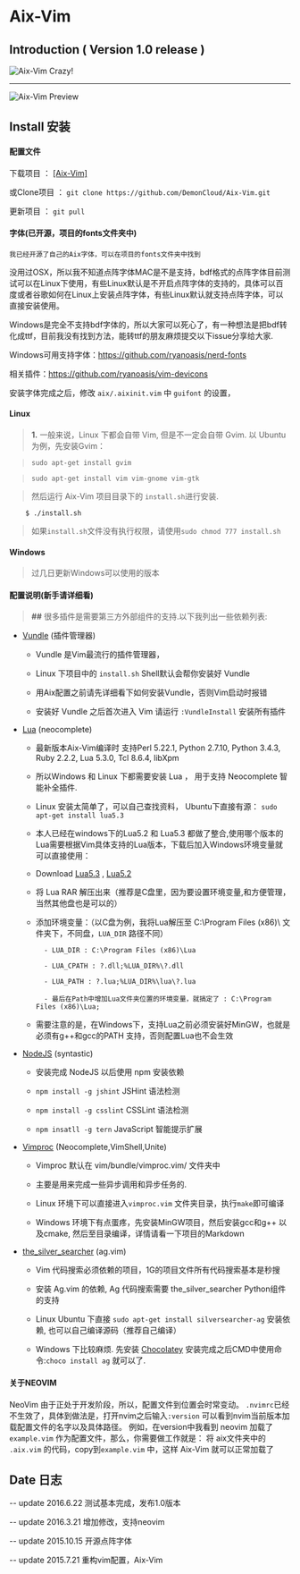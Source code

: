 # Aix-Vim 

## Introduction ( Version 1.0 release )

<img src="http://7j1zwt.com1.z0.glb.clouddn.com/Screenshot%20from%202016-06-22%2010-32-50.png" alt="Aix-Vim Crazy!"/>
<hr>
<img src="http://7j1zwt.com1.z0.glb.clouddn.com/Screenshot%20from%202016-06-22%2010-37-02.png" alt="Aix-Vim Preview">


## Install 安装

#### 配置文件

下载项目 ： [[Aix-Vim]](https://github.com/DemonCloud/Aix-Vim/archive/master.zip)

或Clone项目 ： ``git clone https://github.com/DemonCloud/Aix-Vim.git``

更新项目 ： ``git pull``

#### 字体(已开源，项目的fonts文件夹中)

``我已经开源了自己的Aix字体，可以在项目的fonts文件夹中找到``

没用过OSX，所以我不知道点阵字体MAC是不是支持，bdf格式的点阵字体目前测试可以在Linux下使用，有些Linux默认是不开启点阵字体的支持的，具体可以百度或者谷歌如何在Linux上安装点阵字体，有些Linux默认就支持点阵字体，可以直接安装使用。

Windows是完全不支持bdf字体的，所以大家可以死心了，有一种想法是把bdf转化成ttf，目前我没有找到方法，能转ttf的朋友麻烦提交以下issue分享给大家.

Windows可用支持字体：https://github.com/ryanoasis/nerd-fonts

相关插件：https://github.com/ryanoasis/vim-devicons

安装字体完成之后，修改 ``aix/.aixinit.vim`` 中 ``guifont`` 的设置，

#### Linux

> **1.** 一般来说，Linux 下都会自带 Vim, 但是不一定会自带 Gvim. 以 Ubuntu 为例，先安装Gvim：

> ``sudo apt-get install gvim``

>	``sudo apt-get install vim vim-gnome vim-gtk``

> 然后运行  Aix-Vim  项目目录下的 ``install.sh``进行安装.

```Shell
 	$ ./install.sh
```

> 如果``install.sh``文件没有执行权限，请使用``sudo chmod 777 install.sh``


#### Windows

> 过几日更新Windows可以使用的版本


#### 配置说明(新手请详细看)

> **##** 很多插件是需要第三方外部组件的支持.以下我列出一些依赖列表:

- [Vundle](https://github.com/VundleVim/Vundle.vim) (插件管理器)

	- Vundle 是Vim最流行的插件管理器，

	- Linux 下项目中的 ``install.sh`` Shell默认会帮你安装好 Vundle 

	- 用Aix配置之前请先详细看下如何安装Vundle，否则Vim启动时报错

	- 安装好 Vundle 之后首次进入 Vim 请运行 `` :VundleInstall `` 安装所有插件

- [Lua](http://lua.org) (neocomplete)

	- 最新版本Aix-Vim编译时 支持Perl 5.22.1, Python 2.7.10, Python 3.4.3, Ruby 2.2.2, Lua 5.3.0, Tcl 8.6.4, libXpm

	- 所以Windows 和 Linux 下都需要安装 Lua ， 用于支持 Neocomplete 智能补全插件.

	- Linux 安装太简单了，可以自己查找资料， Ubuntu下直接有源： ``sudo apt-get install lua5.3``

	- 本人已经在windows下的Lua5.2 和 Lua5.3 都做了整合,使用哪个版本的Lua需要根据Vim具体支持的Lua版本，下载后加入Windows环境变量就可以直接使用：

	- Download [Lua5.3](http://pan.baidu.com/s/1eQB6I2m) , [Lua5.2](http://pan.baidu.com/s/1eQrnRJs)

	- 将 Lua RAR 解压出来（推荐是C盘里，因为要设置环境变量,和方便管理，当然其他盘也是可以的）

	- 添加环境变量：（以C盘为例，我将Lua解压至 C:\Program Files (x86)\ 文件夹下，不同盘，``LUA_DIR`` 路径不同）

			- LUA_DIR : C:\Program Files (x86)\Lua

			- LUA_CPATH : ?.dll;%LUA_DIR%\?.dll

			- LUA_PATH : ?.lua;%LUA_DIR%\lua\?.lua

			- 最后在Path中增加Lua文件夹位置的环境变量，就搞定了 : C:\Program Files (x86)\Lua;

	- 需要注意的是，在Windows下，支持Lua之前必须安装好MinGW，也就是必须有g++和gcc的PATH 支持，否则配置Lua也不会生效

- [NodeJS](http://nodejs.org) (syntastic)

	- 安装完成 NodeJS 以后使用 npm 安装依赖

	- ``npm install -g jshint``   JSHint 语法检测

	- ``npm install -g csslint``  CSSLint 语法检测

	- ``npm insatll -g tern``     JavaScript 智能提示扩展

- [Vimproc](https://github.com/Shougo/vimproc.vim) (Neocomplete,VimShell,Unite)

	- Vimproc 默认在 vim/bundle/vimproc.vim/ 文件夹中

	- 主要是用来完成一些异步调用和异步任务的.

	- Linux 环境下可以直接进入``vimproc.vim`` 文件夹目录，执行``make``即可编译 

	- Windows 环境下有点蛋疼，先安装MinGW项目，然后安装gcc和g++ 以及cmake, 然后至目录编译，详情请看一下项目的Markdown

- [the\_silver\_searcher](https://github.com/ggreer/the_silver_searcher) (ag.vim)

	- Vim 代码搜索必须依赖的项目，1G的项目文件所有代码搜索基本是秒搜

	- 安装 Ag.vim 的依赖, Ag 代码搜索需要 the\_silver\_searcher Python组件的支持

	- Linux Ubuntu  下直接 ``sudo apt-get install silversearcher-ag`` 安装依赖, 也可以自己编译源码（推荐自己编译）

	- Windows 下比较麻烦. 先安装 [Chocolatey](https://chocolatey.org) 安装完成之后CMD中使用命令:``choco install ag`` 就可以了.


#### 关于NEOVIM

NeoVim 由于正处于开发阶段，所以，配置文件到位置会时常变动。
``.nvimrc``已经不生效了，具体到做法是，打开nvim之后输入``:version`` 可以看到nvim当前版本加载配置文件的名字以及具体路径。
例如，在version中我看到 neovim 加载了`` example.vim`` 作为配置文件，那么，你需要做工作就是：
将 aix文件夹中的 ``.aix.vim`` 的代码，copy到``example.vim`` 中，这样 Aix-Vim 就可以正常加载了


## Date 日志

-- update 2016.6.22 测试基本完成，发布1.0版本

-- update 2016.3.21 增加修改，支持neovim

-- update 2015.10.15 开源点阵字体

-- update 2015.7.21 重构vim配置，Aix-Vim

